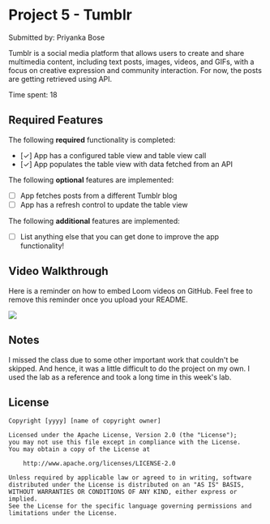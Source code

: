 # Project 5 - Tumblr

Submitted by: Priyanka Bose

Tumblr is a social media platform that allows users to create and share multimedia content, including text posts, images, videos, and GIFs, with a focus on creative expression and community interaction.
For now, the posts are getting retrieved using API.

Time spent: 18

## Required Features

The following **required** functionality is completed:

- [✓] App has a configured table view and table view call
- [✓] App populates the table view with data fetched from an API


The following **optional** features are implemented:

- [ ] App fetches posts from a different Tumblr blog
- [ ] App has a refresh control to update the table view

The following **additional** features are implemented:

- [ ] List anything else that you can get done to improve the app functionality!

## Video Walkthrough

Here is a reminder on how to embed Loom videos on GitHub. Feel free to remove this reminder once you upload your README. 

<div>
    <a href="https://www.loom.com/share/1e8e50d87ba7435fa6f8c9e380d4e8d5">
    </a>
    <a href="https://www.loom.com/share/1e8e50d87ba7435fa6f8c9e380d4e8d5">
      <img style="max-width:300px;" src="https://cdn.loom.com/sessions/thumbnails/1e8e50d87ba7435fa6f8c9e380d4e8d5-1711719595317-with-play.gif">
    </a>
  </div>

## Notes

I missed the class due to some other important work that couldn't be skipped. And hence, it was a little difficult to do the project on my own. 
I used the lab as a reference and took a long time in this week's lab.

## License

    Copyright [yyyy] [name of copyright owner]

    Licensed under the Apache License, Version 2.0 (the "License");
    you may not use this file except in compliance with the License.
    You may obtain a copy of the License at

        http://www.apache.org/licenses/LICENSE-2.0

    Unless required by applicable law or agreed to in writing, software
    distributed under the License is distributed on an "AS IS" BASIS,
    WITHOUT WARRANTIES OR CONDITIONS OF ANY KIND, either express or implied.
    See the License for the specific language governing permissions and
    limitations under the License.
